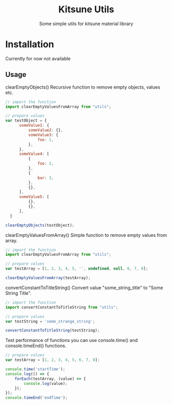 <h1 align="center">Kitsune Utils</h1>
<p align="center">
    Some simple utils for kitsune material library
</p>

# Installation
Currently for now not available

## Usage

clearEmptyObjects()
Recursive function to remove empty objects, values etc.
```js
// import the function
import clearEmptyValuesFromArray from "utils";

// prepare values
var testObject = {
      someValue1: {
          someValue2: {},
          someValue3: {
              foo: 1,
          },
      },
      someValue4: [
          {
              foo: 2,
          },
          {
              bar: 3,
          },
          {},
      ],
      someValue5: [
          {}, 
          {},
      ],
  }

clearEmptyObjects(testObject);

```
clearEmptyValuesFromArray()
Simple function to remove empty values from array.
```js
// import the function
import clearEmptyValuesFromArray from "utils";

// prepare values
var testArray = [1, 2, 3, 4, 5, '', undefined, null, 6, 7, 8];

clearEmptyValuesFromArray(testArray);

```

convertConstantToTitleString()
Convert value "some_string_title" to "Some String Title".
```js
// import the function
import convertConstantToTitleString from "utils";

// prepare values
var testString = 'some_strange_string';

convertConstantToTitleString(testString);

```

Test performance of functions you can use console.time() and console.timeEnd() functions.
```js
// prepare values
var testArray = [1, 2, 3, 4, 5, 6, 7, 8];

console.time('startTime');
console.log(() => {
    forEach(testArray, (value) => {
        console.log(value);
    });
});
console.timeEnd('endTime');

```
